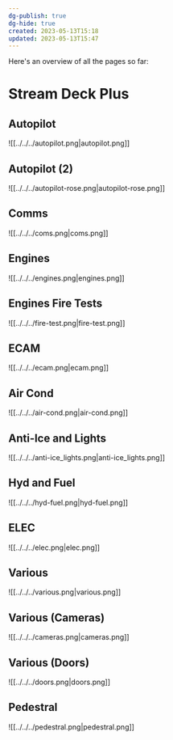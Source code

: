 ```yaml
---
dg-publish: true
dg-hide: true
created: 2023-05-13T15:18
updated: 2023-05-13T15:47
---
```

Here's an overview of all the pages so far:

# Stream Deck Plus
## Autopilot
![[../../../autopilot.png|autopilot.png]]

## Autopilot (2)
![[../../../autopilot-rose.png|autopilot-rose.png]]

## Comms
![[../../../coms.png|coms.png]]

## Engines
![[../../../engines.png|engines.png]]

## Engines Fire Tests
![[../../../fire-test.png|fire-test.png]]

## ECAM
![[../../../ecam.png|ecam.png]]

## Air Cond
![[../../../air-cond.png|air-cond.png]]

## Anti-Ice and Lights
![[../../../anti-ice_lights.png|anti-ice_lights.png]]

## Hyd and Fuel
![[../../../hyd-fuel.png|hyd-fuel.png]]

## ELEC
![[../../../elec.png|elec.png]]

## Various
![[../../../various.png|various.png]]

## Various (Cameras)
![[../../../cameras.png|cameras.png]]

## Various (Doors)
![[../../../doors.png|doors.png]]

## Pedestral
![[../../../pedestral.png|pedestral.png]]
